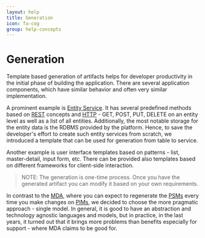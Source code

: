 ```yaml
---
layout: help
title: Generation
icon: fa-cog
group: help-concepts
---
```


Generation
===

Template based generation of artifacts helps for developer productivity in the initial phase of building the application. There are several application components, which have similar behavior and often very similar implementation. 

A prominent example is [Entity Service](entity_service.html). It has several predefined methods based on 
[REST](http://en.wikipedia.org/wiki/Representational_state_transfer) concepts and 
[HTTP](http://en.wikipedia.org/wiki/Hypertext_Transfer_Protocol) - GET, POST, PUT, DELETE on an entity level as well as a list of all entities. Additionally, the most notable storage for the entity data is the RDBMS provided by the platform. Hence, to save the developer's effort to create such entity services from scratch, we introduced a template that can be used for generation from table to service.

Another example is user interface templates based on patterns - list, master-detail, input form, etc. 
There can be provided also templates based on different frameworks for client-side interaction.

> NOTE: The generation is one-time process. Once you have the generated artifact you can modify it based on your own requirements.

In contrast to the [MDA](http://en.wikipedia.org/wiki/Model-driven_architecture), 
where you can expect to regenerate the [PSMs](http://en.wikipedia.org/wiki/Platform-specific_model) every time you make changes on 
[PIMs](http://en.wikipedia.org/wiki/Platform-independent_model), we decided to choose the more pragmatic approach - single model. 
In general, it is good to have an abstraction and technology agnostic languages and models, 
but in practice, in the last years, it turned out that it brings more problems than benefits especially for support - where MDA claims to be good for.
